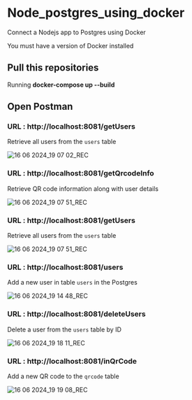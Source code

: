 # Node_postgres_using_docker
 Connect a Nodejs app to Postgres using Docker

You must have a version of Docker installed 

## Pull this repositories
Running **docker-compose up --build**

## Open Postman

### URL : http://localhost:8081/getUsers

Retrieve all users from the `users` table

![16 06 2024_19 07 02_REC](https://github.com/dzois-ar/Node_postgres_using_docker/assets/80916754/726ebf72-b2f3-4dc6-a623-eb330083270f)



### URL : http://localhost:8081/getQrcodeInfo

Retrieve QR code information along with user details

![16 06 2024_19 07 51_REC](https://github.com/dzois-ar/Node_postgres_using_docker/assets/80916754/44520ce1-b72e-498f-8ec4-1b81909f5a66)

### URL : http://localhost:8081/getUsers

Retrieve all users from the `users` table

![16 06 2024_19 07 51_REC](https://github.com/dzois-ar/Node_postgres_using_docker/assets/80916754/44520ce1-b72e-498f-8ec4-1b81909f5a66)



### URL : http://localhost:8081/users

Add a new user in table  `users` in the Postgres



![16 06 2024_19 14 48_REC](https://github.com/dzois-ar/Node_postgres_using_docker/assets/80916754/e2ab99bc-b290-41fe-8399-00b79463f418)



### URL : http://localhost:8081/deleteUsers

Delete a user from the `users` table by ID


![16 06 2024_19 18 11_REC](https://github.com/dzois-ar/Node_postgres_using_docker/assets/80916754/dea08c77-bb3f-43bc-8a2e-3d9ea5a632c1)


### URL : http://localhost:8081/inQrCode

Add a new QR code to the `qrcode` table


![16 06 2024_19 19 08_REC](https://github.com/dzois-ar/Node_postgres_using_docker/assets/80916754/1c618e3f-72a9-4a7d-b8e8-fc1e99bed571)



